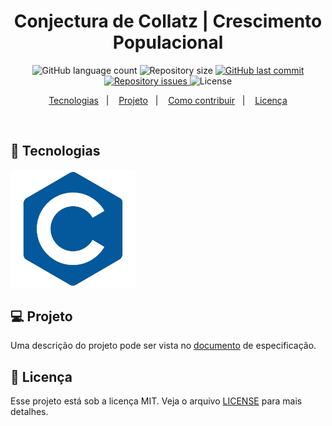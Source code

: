 <h1 align="center">
Conjectura de Collatz | Crescimento Populacional
</h1>

<p align="center">
  <img alt="GitHub language count" src="https://img.shields.io/github/languages/count/tassiotfc/tarefa-algoritmos-ufersa">

  <img alt="Repository size" src="https://img.shields.io/github/repo-size/tassiotfc/tarefa-algoritmos-ufersa">

  <a href="https://github.com/tassiotfc/tarefa-algoritmos-ufersa/commits/master">
    <img alt="GitHub last commit" src="https://img.shields.io/github/last-commit/tassiotfc/tarefa-algoritmos-ufersa">
  </a>

  <a href="https://github.com/tassiotfc/tarefa-algoritmos-ufersa/issues">
    <img alt="Repository issues" src="https://img.shields.io/github/issues/tassiotfc/tarefa-algoritmos-ufersa">
  </a>

  <img alt="License" src="https://img.shields.io/badge/license-MIT-brightgreen">
</p>

<p align="center">
  <a href="#rocket-tecnologias">Tecnologias</a>&nbsp;&nbsp;&nbsp;|&nbsp;&nbsp;&nbsp;
  <a href="#-projeto">Projeto</a>&nbsp;&nbsp;&nbsp;|&nbsp;&nbsp;&nbsp;
  <a href="#-como-contribuir">Como contribuir</a>&nbsp;&nbsp;&nbsp;|&nbsp;&nbsp;&nbsp;
  <a href="#memo-licença">Licença</a>
</p>

<br>

## :rocket: Tecnologias

<img align="leth" src="c-logo.png" width="200px;" />

## 💻 Projeto

Uma descrição do projeto pode ser vista no [documento](TP1-T01.pdf) de especificação.

## :memo: Licença

Esse projeto está sob a licença MIT. Veja o arquivo [LICENSE](LICENSE.md) para mais detalhes.
